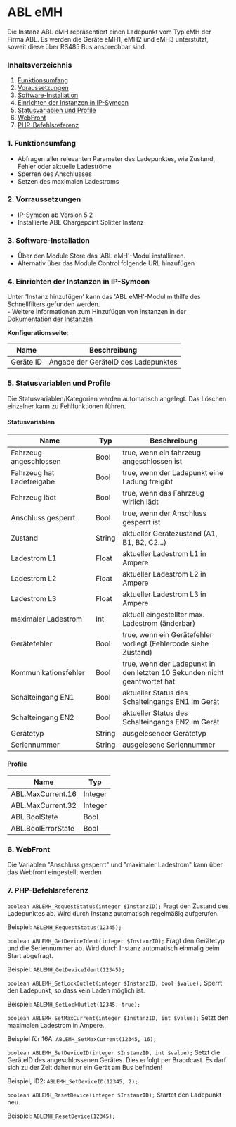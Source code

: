 # ABL eMH
Die Instanz ABL eMH repräsentiert einen Ladepunkt vom Typ eMH der Firma ABL.
Es werden die Geräte eMH1, eMH2 und eMH3 unterstützt, soweit diese über RS485 Bus ansprechbar sind.


### Inhaltsverzeichnis

1. [Funktionsumfang](#1-funktionsumfang)
2. [Voraussetzungen](#2-voraussetzungen)
3. [Software-Installation](#3-software-installation)
4. [Einrichten der Instanzen in IP-Symcon](#4-einrichten-der-instanzen-in-ip-symcon)
5. [Statusvariablen und Profile](#5-statusvariablen-und-profile)
6. [WebFront](#6-webfront)
7. [PHP-Befehlsreferenz](#7-php-befehlsreferenz)

### 1. Funktionsumfang

- Abfragen aller relevanten Parameter des Ladepunktes, wie Zustand, Fehler oder aktuelle Ladeströme
- Sperren des Anschlusses
- Setzen des maximalen Ladestroms


### 2. Vorraussetzungen

- IP-Symcon ab Version 5.2
- Installierte ABL Chargepoint Splitter Instanz


### 3. Software-Installation

* Über den Module Store das 'ABL eMH'-Modul installieren.
* Alternativ über das Module Control folgende URL hinzufügen


### 4. Einrichten der Instanzen in IP-Symcon

 Unter 'Instanz hinzufügen' kann das 'ABL eMH'-Modul mithilfe des Schnellfilters gefunden werden.  
	- Weitere Informationen zum Hinzufügen von Instanzen in der [Dokumentation der Instanzen](https://www.symcon.de/service/dokumentation/konzepte/instanzen/#Instanz_hinzufügen)


__Konfigurationsseite__:

Name         | Beschreibung
------------ | ------------------
Geräte ID    | Angabe der GeräteID des Ladepunktes



### 5. Statusvariablen und Profile

Die Statusvariablen/Kategorien werden automatisch angelegt. Das Löschen einzelner kann zu Fehlfunktionen führen.



#### Statusvariablen

Name                        | Typ     | Beschreibung
--------------------------- | ------- | ------------
Fahrzeug angeschlossen      | Bool    | true, wenn ein fahrzeug angeschlossen ist
Fahrzeug hat Ladefreigabe   | Bool    | true, wenn der Ladepunkt eine Ladung freigibt
Fahrzeug lädt               | Bool    | true, wenn das Fahrzeug wirlich lädt      
Anschluss gesperrt          | Bool    | true, wenn der Anschluss gesperrt ist
Zustand                     | String  | aktueller Gerätezustand (A1, B1, B2, C2...)
Ladestrom L1                | Float   | aktueller Ladestrom L1 in Ampere
Ladestrom L2                | Float   | aktueller Ladestrom L2 in Ampere
Ladestrom L3                | Float   | aktueller Ladestrom L3 in Ampere
maximaler Ladestrom         | Int     | aktuell eingestellter max. Ladestrom (änderbar)
Gerätefehler                | Bool    | true, wenn ein Gerätefehler vorliegt (Fehlercode siehe Zustand)
Kommunikationsfehler        | Bool    | true, wenn der Ladepunkt in den letzten 10 Sekunden nicht geantwortet hat
Schalteingang EN1           | Bool    | aktueller Status des Schalteingangs EN1 im Gerät
Schalteingang EN2           | Bool    | aktueller Status des Schalteingangs EN2 im Gerät
Gerätetyp                   | String  | ausgelesender Gerätetyp
Seriennummer                | String  | ausgelesene Seriennummer



#### Profile

Name               | Typ
------------------ | -------
ABL.MaxCurrent.16  | Integer
ABL.MaxCurrent.32  | Integer
ABL.BoolState      | Bool
ABL.BoolErrorState | Bool



### 6. WebFront

Die Variablen "Anschluss gesperrt" und "maximaler Ladestrom" kann über das Webfront eingestellt werden


### 7. PHP-Befehlsreferenz

`boolean ABLEMH_RequestStatus(integer $InstanzID);`
Fragt den Zustand des Ladepunktes ab. Wird durch Instanz automatisch regelmäßig aufgerufen.

Beispiel:
`ABLEMH_RequestStatus(12345);`



`boolean ABLEMH_GetDeviceIdent(integer $InstanzID);`
Fragt den Gerätetyp und die Seriennummer ab. Wird durch Instanz automatisch einmalig beim Start abgefragt.

Beispiel:
`ABLEMH_GetDeviceIdent(12345);`



`boolean ABLEMH_SetLockOutlet(integer $InstanzID, bool $value);`
Sperrt den Ladepunkt, so dass kein Laden möglich ist.

Beispiel:
`ABLEMH_SetLockOutlet(12345, true);`



`boolean ABLEMH_SetMaxCurrent(integer $InstanzID, int $value);`
Setzt den maximalen Ladestrom in Ampere.

Beispiel für 16A:
`ABLEMH_SetMaxCurrent(12345, 16);`



`boolean ABLEMH_SetDeviceID(integer $InstanzID, int $value);`
Setzt die GeräteID des angeschlossenen Gerätes. Dies erfolgt per Braodcast.
Es darf sich zu der Zeit daher nur ein Gerät am Bus befinden!

Beispiel, ID2:
`ABLEMH_SetDeviceID(12345, 2);`



`boolean ABLEMH_ResetDevice(integer $InstanzID);`
Startet den Ladepunkt neu.

Beispiel:
`ABLEMH_ResetDevice(12345);`
